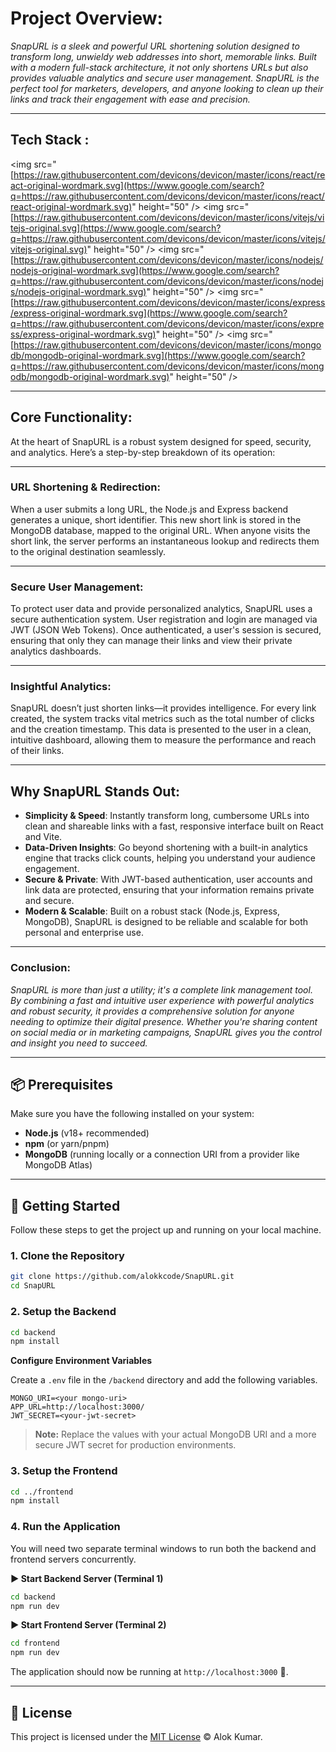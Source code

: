 # Project Overview:

*SnapURL is a sleek and powerful URL shortening solution designed to transform long, unwieldy web addresses into short, memorable links. Built with a modern full-stack architecture, it not only shortens URLs but also provides valuable analytics and secure user management. SnapURL is the perfect tool for marketers, developers, and anyone looking to clean up their links and track their engagement with ease and precision.*

-----

## Tech Stack :

\<img src="[https://raw.githubusercontent.com/devicons/devicon/master/icons/react/react-original-wordmark.svg](https://www.google.com/search?q=https://raw.githubusercontent.com/devicons/devicon/master/icons/react/react-original-wordmark.svg)" height="50" /\> \<img src="[https://raw.githubusercontent.com/devicons/devicon/master/icons/vitejs/vitejs-original.svg](https://www.google.com/search?q=https://raw.githubusercontent.com/devicons/devicon/master/icons/vitejs/vitejs-original.svg)" height="50" /\> \<img src="[https://raw.githubusercontent.com/devicons/devicon/master/icons/nodejs/nodejs-original-wordmark.svg](https://www.google.com/search?q=https://raw.githubusercontent.com/devicons/devicon/master/icons/nodejs/nodejs-original-wordmark.svg)" height="50" /\> \<img src="[https://raw.githubusercontent.com/devicons/devicon/master/icons/express/express-original-wordmark.svg](https://www.google.com/search?q=https://raw.githubusercontent.com/devicons/devicon/master/icons/express/express-original-wordmark.svg)" height="50" /\> \<img src="[https://raw.githubusercontent.com/devicons/devicon/master/icons/mongodb/mongodb-original-wordmark.svg](https://www.google.com/search?q=https://raw.githubusercontent.com/devicons/devicon/master/icons/mongodb/mongodb-original-wordmark.svg)" height="50" /\>

-----

## Core Functionality:

At the heart of SnapURL is a robust system designed for speed, security, and analytics. Here’s a step-by-step breakdown of its operation:

-----

### URL Shortening & Redirection:

When a user submits a long URL, the Node.js and Express backend generates a unique, short identifier. This new short link is stored in the MongoDB database, mapped to the original URL. When anyone visits the short link, the server performs an instantaneous lookup and redirects them to the original destination seamlessly.

-----

### Secure User Management:

To protect user data and provide personalized analytics, SnapURL uses a secure authentication system. User registration and login are managed via JWT (JSON Web Tokens). Once authenticated, a user's session is secured, ensuring that only they can manage their links and view their private analytics dashboards.

-----

### Insightful Analytics:

SnapURL doesn’t just shorten links—it provides intelligence. For every link created, the system tracks vital metrics such as the total number of clicks and the creation timestamp. This data is presented to the user in a clean, intuitive dashboard, allowing them to measure the performance and reach of their links.

-----

## Why SnapURL Stands Out:

  - **Simplicity & Speed**: Instantly transform long, cumbersome URLs into clean and shareable links with a fast, responsive interface built on React and Vite.
  - **Data-Driven Insights**: Go beyond shortening with a built-in analytics engine that tracks click counts, helping you understand your audience engagement.
  - **Secure & Private**: With JWT-based authentication, user accounts and link data are protected, ensuring that your information remains private and secure.
  - **Modern & Scalable**: Built on a robust stack (Node.js, Express, MongoDB), SnapURL is designed to be reliable and scalable for both personal and enterprise use.

-----

### Conclusion:

*SnapURL is more than just a utility; it's a complete link management tool. By combining a fast and intuitive user experience with powerful analytics and robust security, it provides a comprehensive solution for anyone needing to optimize their digital presence. Whether you're sharing content on social media or in marketing campaigns, SnapURL gives you the control and insight you need to succeed.*

-----

## 📦 Prerequisites

Make sure you have the following installed on your system:

  - **Node.js** (v18+ recommended)
  - **npm** (or yarn/pnpm)
  - **MongoDB** (running locally or a connection URI from a provider like MongoDB Atlas)

-----

## 🚀 Getting Started

Follow these steps to get the project up and running on your local machine.

### 1\. Clone the Repository

```bash
git clone https://github.com/alokkcode/SnapURL.git
cd SnapURL
```

### 2\. Setup the Backend

```bash
cd backend
npm install
```

**Configure Environment Variables**

Create a `.env` file in the `/backend` directory and add the following variables.

```env
MONGO_URI=<your mongo-uri>
APP_URL=http://localhost:3000/
JWT_SECRET=<your-jwt-secret>
```

> **Note:** Replace the values with your actual MongoDB URI and a more secure JWT secret for production environments.

### 3\. Setup the Frontend

```bash
cd ../frontend
npm install
```

### 4\. Run the Application

You will need two separate terminal windows to run both the backend and frontend servers concurrently.

**▶️ Start Backend Server (Terminal 1)**

```bash
cd backend
npm run dev
```

**▶️ Start Frontend Server (Terminal 2)**

```bash
cd frontend
npm run dev
```

The application should now be running at `http://localhost:3000` 🎉.

-----


## 📄 License

This project is licensed under the [MIT License](https://www.google.com/search?q=LICENSE) © Alok Kumar.